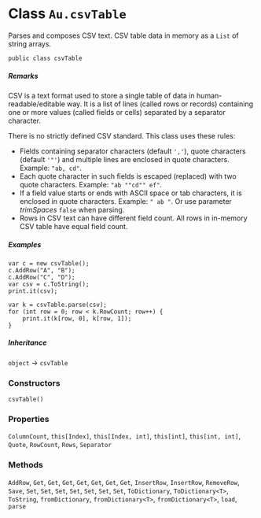 # Class `Au.csvTable`

Parses and composes CSV text. CSV table data in memory as a `List` of string arrays.

```
public class csvTable
```

##### Remarks

CSV is a text format used to store a single table of data in human-readable/editable way. It is a list of lines (called rows or records) containing one or more values (called fields or cells) separated by a separator character.

There is no strictly defined CSV standard. This class uses these rules:

- Fields containing separator characters (default `','`), quote characters (default `'"'`) and multiple lines are enclosed in quote characters. Example: `"ab, cd"`.
- Each quote character in such fields is escaped (replaced) with two quote characters. Example: `"ab ""cd"" ef"`.
- If a field value starts or ends with ASCII space or tab characters, it is enclosed in quote characters. Example: `" ab "`. Or use parameter *trimSpaces* `false` when parsing.
- Rows in CSV text can have different field count. All rows in in-memory CSV table have equal field count.

##### Examples

```
var c = new csvTable();
c.AddRow("A", "B");
c.AddRow("C", "D");
var csv = c.ToString();
print.it(csv);

var k = csvTable.parse(csv);
for (int row = 0; row < k.RowCount; row++) {
	print.it(k[row, 0], k[row, 1]);
}
```

##### Inheritance

`object` → `csvTable`

### Constructors

`csvTable()`

### Properties

`ColumnCount`, `this[Index]`, `this[Index, int]`, `this[int]`, `this[int, int]`, `Quote`, `RowCount`, `Rows`, `Separator`

### Methods

`AddRow`, `Get`, `Get`, `Get`, `Get`, `Get`, `Get`, `Get`, `InsertRow`, `InsertRow`, `RemoveRow`, `Save`, `Set`, `Set`, `Set`, `Set`, `Set`, `Set`, `Set`, `ToDictionary`, `ToDictionary<T>`, `ToString`, `fromDictionary`, `fromDictionary<T>`, `fromDictionary<T>`, `load`, `parse`